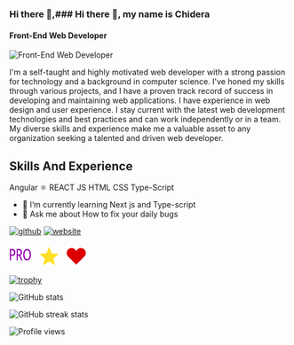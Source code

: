 ### Hi there 👋,### Hi there 👋, my name is Chidera
#### Front-End Web Developer
![Front-End Web Developer](https://arturssmirnovs.github.io/github-profile-readme-generator/images/banner.png)

I'm a self-taught and highly motivated web developer with a strong passion for technology and a background in computer science. I've honed my skills through various projects, and I have a proven track record of success in developing and maintaining web applications. I have experience in web design and user experience. I stay current with the latest web development technologies and best practices and can work independently or in a team. My diverse skills and experience make me a valuable asset to any organization seeking a talented and driven web developer.


## Skills And Experience
Angular 
	:atom_symbol: REACT 
JS
HTML 
CSS
Type-Script


 
- 🌱 I’m currently learning Next js and Type-script 
- 💬 Ask me about How to fix your daily bugs 


[<img src='https://cdn.jsdelivr.net/npm/simple-icons@3.0.1/icons/github.svg' alt='github' height='40'>](https://github.com/BestieeMu)  [<img src='https://cdn.jsdelivr.net/npm/simple-icons@3.0.1/icons/icloud.svg' alt='website' height='40'>](https://cport.vercel.app/)  

<a href='https://github.com/pricing'><img src='https://raw.githubusercontent.com/acervenky/animated-github-badges/master/assets/pro.gif' width='40' height='40'></a> <a href='https://stars.github.com/'><img src='https://raw.githubusercontent.com/acervenky/animated-github-badges/master/assets/starbadge.gif' width='35' height='35'></a> <a href='https://docs.github.com/en/github/supporting-the-open-source-community-with-github-sponsors'><img src='https://raw.githubusercontent.com/acervenky/animated-github-badges/master/assets/sponsorbadge.gif' width='35' height='35'></a> 

[![trophy](https://github-profile-trophy.vercel.app/?username=BestieeMu)](https://github.com/ryo-ma/github-profile-trophy)

![GitHub stats](https://github-readme-stats.vercel.app/api?username=BestieeMu&show_icons=true)  

![GitHub streak stats](https://streak-stats.demolab.com/?user=BestieeMu)  

![Profile views](https://gpvc.arturio.dev/BestieeMu)  

